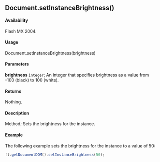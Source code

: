 ## Document.setInstanceBrightness()

#### Availability

Flash MX 2004.

#### Usage

Document.setInstanceBrightness(brightness)

#### Parameters

**brightness** `integer`; An integer that specifies brightness as a value from -100 (black) to 100 (white).

#### Returns

Nothing.

#### Description

Method; Sets the brightness for the instance.

#### Example

The following example sets the brightness for the instance to a value of 50:

```javascript
fl.getDocumentDOM().setInstanceBrightness(50);
```
